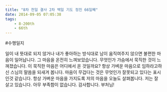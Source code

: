```yaml
---
title: "8차 천일 결사 2차 백일 기도 정진 66일째"
date: 2014-09-05 07:05:38
tags:
    - 8-200th
    - 66th
---
```


#수행일지

일이 내 뜻대로 되지 않거나 내가 좋아하는 방식대로 남이 움직여주지 않으면 불편한 마음이 일어납니다. 그 마음을 온전히 느껴보았습니다. 무엇인가 가슴에서 묵직한 것이 느껴졌습니다. 이 묵직한 마음은 어디에서 온 것일까요? 항상 가벼운 마음으로 임하라고하신 스님의 말씀을 되새겨 봅니다. 마음이 무겁다는 것은 무엇인가 잘못되고 있다는 표시인것 같습니다. 항상 가벼운 마음을 가지도록 저의 마음을 오늘도 살펴봅니다. 저는 잘 살고 있습니다. 아무 부족함이 없습니다. 감사합니다. 부처님!
